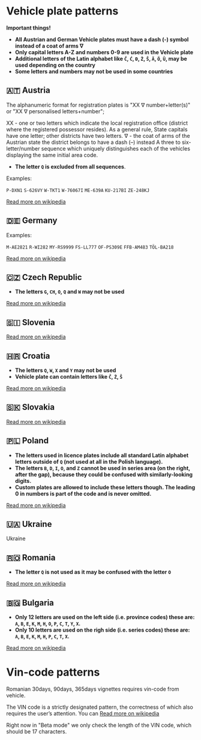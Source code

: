 # Vehicle plate patterns

**Important things!**

- **All Austrian and German Vehicle plates must have a dash (-) symbol instead of a coat of arms ∇**
- **Only capital letters A-Z and numbers 0-9 are used in the Vehicle plate**
- **Additional letters of the Latin alphabet like `Č`, `Ć`, `Đ`, `Ž`, `Š`, `Ä`, `Ö`, `Ü`, may be used depending on the country**
- **Some letters and numbers may not be used in some countries**

## 🇦🇹 Austria

The alphanumeric format for registration plates is "XX ∇ number+letter(s)" or "XX ∇ personalised letters+number";

XX - one or two letters which indicate the local registration office (district where the registered possessor resides). As a general rule, State capitals have one letter; other districts have two letters.
∇ - the coat of arms of the Austrian state the district belongs to have a dash (–) instead
A three to six-letter/number sequence which uniquely distinguishes each of the vehicles displaying the same initial area code. 

- **The letter `Q` is excluded from all sequences**.

Examples:

`P-DXN1`
`S-626VY`
`W-TKT1`
`W-76067I`
`ME-639A`
`KU-217BI`
`ZE-248KJ`

[Read more on wikipedia](https://en.wikipedia.org/wiki/Vehicle_registration_plates_of_Austria)

## 🇩🇪 Germany

Examples:

`M-AE2821`
`R-WI282`
`MY-RS9999`
`FS-LL777`
`OF-PS309E`
`FFB-AM483`
`TÖL-BA218`

[Read more on wikipedia](https://en.wikipedia.org/wiki/Vehicle_registration_plates_of_Germany)


## 🇨🇿 Czech Republic

- **The letters `G`, `CH`, `O`, `Q` and `W` may not be used**

[Read more on wikipedia](https://en.wikipedia.org/wiki/Vehicle_registration_plates_of_the_Czech_Republic)


## 🇸🇮 Slovenia


[Read more on wikipedia](https://en.wikipedia.org/wiki/Vehicle_registration_plates_of_Slovenia)

## 🇭🇷 Croatia

- **The letters `Q`, `W`, `X` and `Y` may not be used**
- **Vehicle plate can contain letters like `Č`, `Ž`, `Š`**

[Read more on wikipedia](https://en.wikipedia.org/wiki/Vehicle_registration_plates_of_Croatia)


## 🇸🇰 Slovakia


[Read more on wikipedia](https://en.wikipedia.org/wiki/Vehicle_registration_plates_of_Slovakia)


## 🇵🇱 Poland

- **The letters used in licence plates include all standard Latin alphabet letters outside of `Q` (not used at all in the Polish language).**
- **The letters `B`, `D`, `I`, `O`, and `Z` cannot be used in series area (on the right, after the gap), because they could be confused with similarly-looking digits.**
- **Custom plates are allowed to include these letters though. The leading 0 in numbers is part of the code and is never omitted.**

[Read more on wikipedia](https://en.wikipedia.org/wiki/Vehicle_registration_plates_of_Poland)


## 🇺🇦 Ukraine

Ukraine

## 🇷🇴 Romania

- **The letter `Q` is not used as it may be confused with the letter `O`**

[Read more on wikipedia](https://en.wikipedia.org/wiki/Vehicle_registration_plates_of_Romania)

## 🇧🇬 Bulgaria

- **Only 12 letters are used on the left side (i.e. province codes) these are: `A`, `B`, `E`, `K`, `M`, `H`, `O`, `P`, `C`, `T`, `Y`, `X`.**
- **Only 10 letters are used on the righ side (i.e. series codes) these are: `A`, `B`, `E`, `K`, `M`, `H`, `P`, `C`, `T`, `X`.**

[Read more on wikipedia](https://en.wikipedia.org/wiki/Vehicle_registration_plates_of_Bulgaria)

# Vin-code patterns

Romanian 30days, 90days, 365days vignettes requires vin-code from vehicle.

The VIN code is a strictly designated pattern, the correctness of which also requires the user’s attention.
You can [Read more on wikipedia](https://en.wikipedia.org/wiki/Vehicle_identification_number)

Right now in "Beta mode" we only check the length of the VIN code, which should be 17 characters.

